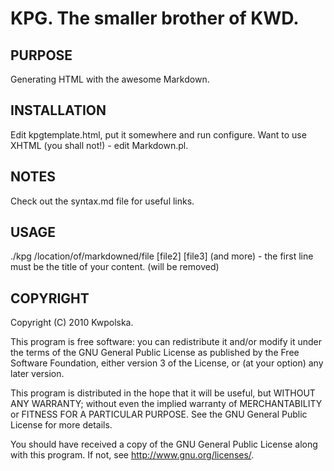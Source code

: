 KPG. The smaller brother of KWD.
==============

PURPOSE
-------
Generating HTML with the awesome Markdown.

INSTALLATION
------------
Edit kpgtemplate.html, put it somewhere and run configure. Want to use XHTML (you shall not!) - edit Markdown.pl.

NOTES
-----
Check out the syntax.md file for useful links.

USAGE
-----
./kpg /location/of/markdowned/file [file2] [file3] (and more) - the first line must be the title of your content. (will be removed)

COPYRIGHT
---------
Copyright (C) 2010 Kwpolska.

This program is free software: you can redistribute it and/or modify
it under the terms of the GNU General Public License as published by
the Free Software Foundation, either version 3 of the License, or
(at your option) any later version.

This program is distributed in the hope that it will be useful,
but WITHOUT ANY WARRANTY; without even the implied warranty of
MERCHANTABILITY or FITNESS FOR A PARTICULAR PURPOSE.  See the
GNU General Public License for more details.

You should have received a copy of the GNU General Public License
along with this program.  If not, see <http://www.gnu.org/licenses/>.
